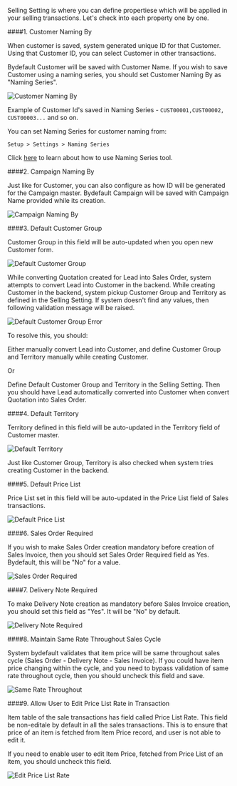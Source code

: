 Selling Setting is where you can define propertiese which will be applied in your selling transactions. Let's check into each property one by one.

####1. Customer Naming By

When customer is saved, system generated unique ID for that Customer. Using that Customer ID, you can select Customer in other transactions.

Bydefault Customer will be saved with Customer Name. If you wish to save Customer using a naming series, you should set Customer Naming By as "Naming Series".

![Customer Naming By](assets/erpnext_org/images/erpnext/ss-customer-naming-by.png)

Example of Customer Id's saved in Naming Series - `CUST00001,CUST00002, CUST00003...` and so on.

You can set Naming Series for customer naming from:

`Setup > Settings > Naming Series`

Click [here](https://erpnext.com/user-guide/setting-up/document-naming-series) to learn about how to use Naming Series tool.

####2. Campaign Naming By

Just like for Customer, you can also configure as how ID will be generated for the Campaign master. Bydefault Campaign will be saved with Campaign Name provided while its creation.

![Campaign Naming By](assets/erpnext_org/images/erpnext/ss-campaign-naming-by.png)

####3. Default Customer Group

Customer Group in this field will be auto-updated when you open new Customer form.

![Default Customer Group](assets/erpnext_org/images/erpnext/ss-default-customer-group.png)

While converting Quotation created for Lead into Sales Order, system attempts to convert Lead into Customer in the backend. While creating Customer in the backend, system pickup Customer Group and Territory as defined in the Selling Setting. If system doesn't find any values, then following validation message will be raised.

![Default Customer Group Error](assets/erpnext_org/images/erpnext/ss-customer-group-error.png)

To resolve this, you should:

Either manually convert Lead into Customer, and define Customer Group and Territory manually while creating Customer.

Or 

Define Default Customer Group and Territory in the Selling Setting. Then you should have Lead automatically converted into Customer when convert Quotation into Sales Order.

####4. Default Territory

Territory defined in this field will be auto-updated in the Territory field of Customer master.

![Default Territory](assets/erpnext_org/images/erpnext/ss-default-territory.png)

Just like Customer Group, Territory is also checked when system tries creating Customer in the backend.

####5. Default Price List

Price List set in this field will be auto-updated in the Price List field of Sales transactions.

![Default Price List](assets/erpnext_org/images/erpnext/ss-default-price-list.png)

####6. Sales Order Required

If you wish to make Sales Order creation mandatory before creation of Sales Invoice, then you should set Sales Order Required field as Yes. Bydefault, this will be "No" for a value.

![Sales Order Required](assets/erpnext_org/images/erpnext/ss-sales-order-required.png)

####7. Delivery Note Required

To make Delivery Note creation as mandatory before Sales Invoice creation, you should set this field as "Yes". It will be "No" by default.

![Delivery Note Required](assets/erpnext_org/images/erpnext/ss-delivery-note-required.png)

####8. Maintain Same Rate Throughout Sales Cycle

System bydefault validates that item price will be same throughout sales cycle (Sales Order - Delivery Note - Sales Invoice). If you could have item price changing within the cycle, and you need to bypass validation of same rate throughout cycle, then you should uncheck this field and save.

![Same Rate Throughout](assets/erpnext_org/images/erpnext/ss-same-rate-throughout.png)

####9. Allow User to Edit Price List Rate in Transaction

Item table of the sale transactions has field called Price List Rate. This field be non-editale by default in all the sales transactions. This is to ensure that price of an item is fetched from Item Price record, and user is not able to edit it.

If you need to enable user to edit Item Price, fetched from Price List of an item, you should uncheck this field.

![Edit Price List Rate](assets/erpnext_org/images/erpnext/ss-edit-price-list-rate.png)